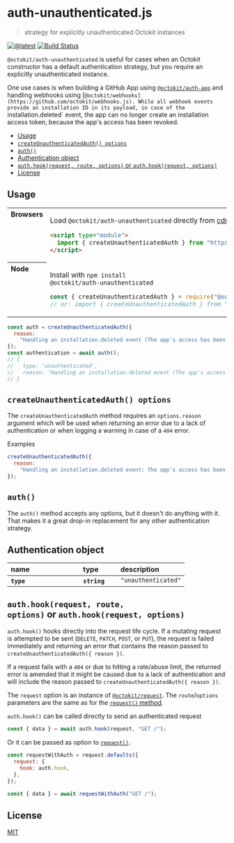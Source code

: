 # auth-unauthenticated.js

> strategy for explicitly unauthenticated Octokit instances

[![@latest](https://img.shields.io/npm/v/@octokit/auth-unauthenticated.svg)](https://www.npmjs.com/package/@octokit/auth-unauthenticated)
[![Build Status](https://github.com/octokit/auth-unauthenticated.js/workflows/Test/badge.svg)](https://github.com/octokit/auth-unauthenticated.js/actions?query=workflow%3ATest)

`@octokit/auth-unauthenticated` is useful for cases when an Octokit constructor has a default authentication strategy, but you require an explicitly unauthenticated instance.

One use cases is when building a GitHub App using [`@octokit/auth-app`](https://github.com/octokit/auth-app.js) and handling webhooks using [`@octokit/webhooks](https://github.com/octokit/webhooks.js). While all webhook events provide an installation ID in its payload, in case of the `installation.deleted` event, the app can no longer create an installation access token, because the app's access has been revoked.

<!-- toc -->

- [Usage](#usage)
- [`createUnauthenticatedAuth() options`](#createunauthenticatedauth-options)
- [`auth()`](#auth)
- [Authentication object](#authentication-object)
- [`auth.hook(request, route, options)` or `auth.hook(request, options)`](#authhookrequest-route-options-or-authhookrequest-options)
- [License](#license)

<!-- tocstop -->

## Usage

<table>
<tbody valign=top align=left>
<tr><th>
Browsers
</th><td width=100%>

Load `@octokit/auth-unauthenticated` directly from [cdn.pika.dev](https://cdn.pika.dev)

```html
<script type="module">
  import { createUnauthenticatedAuth } from "https://cdn.pika.dev/@octokit/auth-unauthenticated";
</script>
```

</td></tr>
<tr><th>
Node
</th><td>

Install with <code>npm install @octokit/auth-unauthenticated</code>

```js
const { createUnauthenticatedAuth } = require("@octokit/auth-unauthenticated");
// or: import { createUnauthenticatedAuth } from "@octokit/auth-unauthenticated";
```

</td></tr>
</tbody>
</table>

```js
const auth = createUnauthenticatedAuth({
  reason:
    "Handling an installation.deleted event (The app's access has been revoked)",
});
const authentication = await auth();
// {
//   type: 'unauthenticated',
//   reason: 'Handling an installation.deleted event (The app's access has been revoked)'
// }
```

## `createUnauthenticatedAuth() options`

The `createUnauthenticatedAuth` method requires an `options.reason` argument which will be used when returning an error due to a lack of authentication or when logging a warning in case of a `404` error.

Examples

```js
createUnauthenticatedAuth({
  reason:
    "Handling an installation.deleted event: The app's access has been revoked from @octokit (id: 12345)",
});
```

## `auth()`

The `auth()` method accepts any options, but it doesn't do anything with it. That makes it a great drop-in replacement for any other authentication strategy.

## Authentication object

<table width="100%">
  <thead align=left>
    <tr>
      <th width=150>
        name
      </th>
      <th width=70>
        type
      </th>
      <th>
        description
      </th>
    </tr>
  </thead>
  <tbody align=left valign=top>
    <tr>
      <th>
        <code>type</code>
      </th>
      <th>
        <code>string</code>
      </th>
      <td>
        <code>"unauthenticated"</code>
      </td>
    </tr>
  </tbody>
</table>

## `auth.hook(request, route, options)` or `auth.hook(request, options)`

`auth.hook()` hooks directly into the request life cycle. If a mutating request is attempted to be sent (`DELETE`, `PATCH`, `POST`, or `PUT`), the request is failed immediately and returning an error that contains the reason passed to `createUnauthenticatedAuth({ reason })`.

If a request fails with a `404` or due to hitting a rate/abuse limit, the returned error is amended that it might be caused due to a lack of authentication and will include the reason passed to `createUnauthenticatedAuth({ reason })`.

The `request` option is an instance of [`@octokit/request`](https://github.com/octokit/request.js#readme). The `route`/`options` parameters are the same as for the [`request()` method](https://github.com/octokit/request.js#request).

`auth.hook()` can be called directly to send an authenticated request

```js
const { data } = await auth.hook(request, "GET /");
```

Or it can be passed as option to [`request()`](https://github.com/octokit/request.js#request).

```js
const requestWithAuth = request.defaults({
  request: {
    hook: auth.hook,
  },
});

const { data } = await requestWithAuth("GET /");
```

## License

[MIT](LICENSE)
